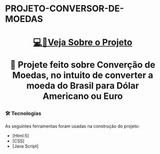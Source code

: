 # PROJETO-CONVERSOR-DE-MOEDAS
<h1 align="center">
<a href="" target="_blank">💻📰Veja Sobre o Projeto</a>

<p align="center">🚀 Projete feito sobre Converção de Moedas, no intuito de converter a moeda do Brasil para Dólar Americano ou Euro</p>
  <p OBS *** SITE NAO RESPONSIVO!!! att.</p>


### 🛠 Tecnologias

As seguintes ferramentas foram usadas na construção do projeto:
- [Html:5]
- [CSS]
- [Java Script]
